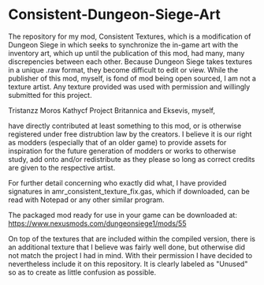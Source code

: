 # Consistent-Dungeon-Siege-Art

The repository for my mod, Consistent Textures, which is a modification of Dungeon Siege in which seeks to synchronize the in-game art with the inventory art, which up 
until the publication of this mod, had many, many discrepencies between each other. Because Dungeon Siege takes textures in a unique .raw format, they become difficult 
to edit or view. While the publisher of this mod, myself, is fond of mod being open sourced, I am not a texture artist. Any texture provided was used with permission and
willingly submitted for this project. 

Tristanzz
Moros
Kathycf
Project Britannica
and Eksevis, myself,

have directly contributed at least something to this mod, or is otherwise registered under free distrubtion law by the creators. I believe it is our right as modders 
(especially that of an older game) to provide assets for inspiration for the future generation of modders or works to otherwise study, add onto and/or redistribute as 
they please so long as correct credits are given to the respective artist.

For further detail concerning who exactly did what, I have provided signatures in amr_consistent_texture_fix.gas, which if downloaded, can be read with Notepad or any
other similar program.

The packaged mod ready for use in your game can be downloaded at: 
https://www.nexusmods.com/dungeonsiege1/mods/55

On top of the textures that are included within the compiled version, there is an additional texture that I believe was fairly well done, but otherwise did not match the
project I had in mind. With their permission I have decided to nevertheless include it on this repository. It is clearly labeled as "Unused" so as to create as little
confusion as possible.
